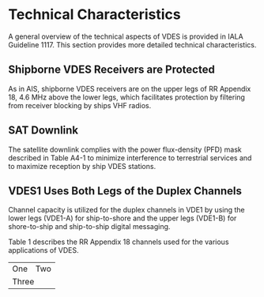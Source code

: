 # Technical Characteristics
A general overview of the technical aspects of VDES is provided in IALA Guideline 1117.  This section provides more detailed technical characteristics. 

## Shipborne VDES Receivers are Protected
As in AIS, shipborne VDES receivers are on the upper legs of RR Appendix 18, 4.6 MHz above the lower legs, which facilitates protection by filtering from receiver blocking by ships VHF radios.

## SAT Downlink
The satellite downlink complies with the power flux-density (PFD) mask described in Table A4-1 to minimize interference to terrestrial services and to maximize reception by ship VDES stations.

## VDES1 Uses Both Legs of the Duplex Channels
Channel capacity is utilized for the duplex channels in VDE1 by using the lower legs (VDE1-A) for ship-to-shore and the upper legs (VDE1-B) for shore-to-ship and ship-to-ship digital messaging.

Table 1 describes the RR Appendix 18 channels used for the various applications of VDES.

<table>
  <tr>
    <td>One</td>
    <td>Two</td>
  </tr>
  <tr>
    <td colspan="2">Three</td>
  </tr>
</table>

